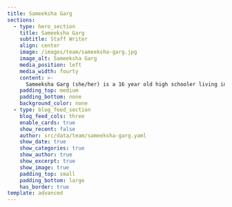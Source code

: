 ```yaml
---
title: Sameeksha Garg
sections:
  - type: hero_section
    title: Sameeksha Garg
    subtitle: Staff Writer
    align: center
    image: /images/team/sameeksha-garg.jpg
    image_alt: Sameeksha Garg
    media_position: left
    media_width: fourty
    content: >-
      Sameeksha Garg (she/her) is a 16 year old high schooler living in the United States. She has a variety of interests including computer science, singing, and painting. In her free time, she’s found reading, listening to music, and spending time with family and friends. She joined We Need To Talk as a staff writer to shed light on overlooked social justice issues and spread awareness about them.
    padding_top: medium
    padding_bottom: none
    background_color: none
  - type: blog_feed_section
    blog_feed_cols: three
    enable_cards: true
    show_recent: false
    author: src/data/team/sameeksha-garg.yaml
    show_date: true
    show_categories: true
    show_author: true
    show_excerpt: true
    show_image: true
    padding_top: small
    padding_bottom: large
    has_border: true
template: advanced
---
```


